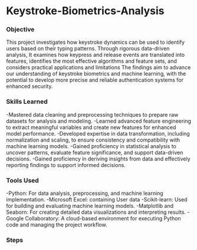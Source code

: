 # Keystroke-Biometrics-Analysis


### Objective
This project investigates how keystroke dynamics can be used to identify users based on their typing patterns. Through rigorous data-driven analysis, It examines how keypress and release events are translated into features, identifies the most effective algorithms and feature sets, and considers practical applications and limitations The findings aim to advance our understanding of keystroke biometrics and machine learning, with the potential to develop more precise and reliable authentication systems for enhanced security. 

### Skills Learned
-Mastered data cleaning and preprocessing techniques to prepare raw datasets for analysis and modeling.
-Learned advanced feature engineering to extract meaningful variables and create new features for enhanced model performance.
-Developed expertise in data transformation, including normalization and scaling, to ensure consistency and compatibility with machine learning models.
-Gained proficiency in statistical analysis to uncover patterns, evaluate feature significance, and support data-driven decisions.
-Gained proficiency in deriving insights from data and effectively reporting findings to support informed decisions.

### Tools Used
-Python: For data analysis, preprocessing, and machine learning implementation.
-Microsoft Excel: containing User data
-Scikit-learn: Used for building and evaluating machine learning models.
-Matplotlib and Seaborn: For creating detailed data visualizations and interpreting results.
-Google Collaboratory: A cloud-based environment for executing Python code and managing the project workflow.

### Steps

